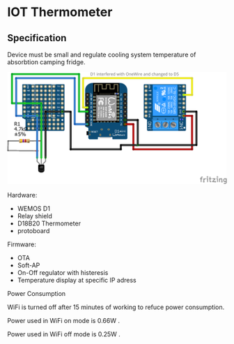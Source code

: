 # IOT Thermometer #
## Specification ##

Device must be small and regulate cooling system temperature of absorbtion camping fridge.

![alt text](./docs/schematic_bb.png "breadboard connection diagram")

Hardware:

* WEMOS D1
* Relay shield
* D18B20 Thermometer
* protoboard

Firmware:

* OTA
* Soft-AP
* On-Off regulator with histeresis
* Temperature display at specific IP adress

Power Consumption

WiFi is turned off after 15 minutes of working to refuce power consumption.

Power used in WiFi on mode is 0.66W .

Power used in WiFi off mode is 0.25W .
